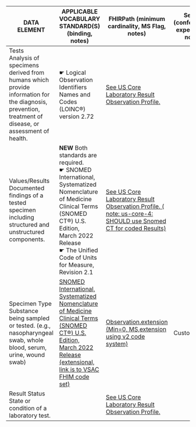 | DATA ELEMENT                                                                                                                                                 | APPLICABLE VOCABULARY STANDARD(S) (binding, notes)                                                                                                                                                                                                               | FHIRPath (minimum cardinality, MS Flag, notes)                                                                                                                                                | Search (conformance expectation, notes)   |
|--------------------------------------------------------------------------------------------------------------------------------------------------------------|------------------------------------------------------------------------------------------------------------------------------------------------------------------------------------------------------------------------------------------------------------------|-----------------------------------------------------------------------------------------------------------------------------------------------------------------------------------------------|-------------------------------------------|
| Tests<br />Analysis of specimens derived from humans which provide information for the diagnosis, prevention, treatment of disease, or assessment of health. | ☛   Logical Observation Identifiers Names and Codes (LOINC®) version 2.72                                                                                                                                                                                        | [See US Core Laboratory Result Observation Profile.](http://hl7.org/fhir/us/core/StructureDefinition-us-core-observation-lab.html)                                                            |                                           |
| Values/Results<br />Documented findings of a tested specimen including structured and unstructured components.                                               | **NEW** Both standards are required.<br />☛   SNOMED International, Systematized Nomenclature of Medicine Clinical Terms (SNOMED CT®) U.S. Edition,<br />March 2022 Release<br />☛   The Unified Code of Units for Measure, Revision 2.1                         | [See US Core Laboratory Result Observation Profile. ( note: us-core-4: SHOULD use Snomed CT for coded Results)](http://hl7.org/fhir/us/core/StructureDefinition-us-core-observation-lab.html) |                                           |
| Specimen Type<br />Substance being sampled or tested. (e.g., nasopharyngeal swab, whole blood, serum, urine, wound swab)                                     | [SNOMED International, Systematized Nomenclature of Medicine Clinical Terms (SNOMED CT®) U.S. Edition,<br />March 2022 Release (extensional, link is to VSAC FHIM code set)](https://vsac.nlm.nih.gov/valueset/2.16.840.1.113883.3.2074.1.1.38/expansion/Latest) | [Observation.extension (Min=0, MS,extension using v2 code system)](http://hl7.org/fhir/StructureDefinition/observation-specimenCode)                                                          | Custom SP?                                |
| Result Status<br />State or condition of a laboratory test.                                                                                                  |                                                                                                                                                                                                                                                                  | [See US Core Laboratory Result Observation Profile.](http://hl7.org/fhir/us/core/StructureDefinition-us-core-observation-lab.html)                                                            |                                           |